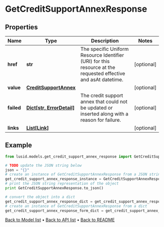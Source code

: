 # GetCreditSupportAnnexResponse


## Properties
Name | Type | Description | Notes
------------ | ------------- | ------------- | -------------
**href** | **str** | The specific Uniform Resource Identifier (URI) for this resource at the requested effective and asAt datetime. | [optional] 
**value** | [**CreditSupportAnnex**](CreditSupportAnnex.md) |  | [optional] 
**failed** | [**Dict[str, ErrorDetail]**](ErrorDetail.md) | The credit support annex that could not be updated or inserted along with a reason for failure. | [optional] 
**links** | [**List[Link]**](Link.md) |  | [optional] 

## Example

```python
from lusid.models.get_credit_support_annex_response import GetCreditSupportAnnexResponse

# TODO update the JSON string below
json = "{}"
# create an instance of GetCreditSupportAnnexResponse from a JSON string
get_credit_support_annex_response_instance = GetCreditSupportAnnexResponse.from_json(json)
# print the JSON string representation of the object
print GetCreditSupportAnnexResponse.to_json()

# convert the object into a dict
get_credit_support_annex_response_dict = get_credit_support_annex_response_instance.to_dict()
# create an instance of GetCreditSupportAnnexResponse from a dict
get_credit_support_annex_response_form_dict = get_credit_support_annex_response.from_dict(get_credit_support_annex_response_dict)
```
[Back to Model list](../README.md#documentation-for-models) &#8226; [Back to API list](../README.md#documentation-for-api-endpoints) &#8226; [Back to README](../README.md)


